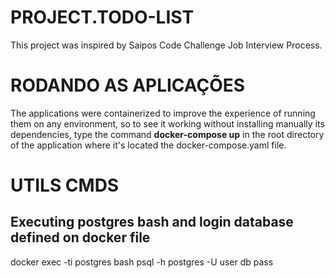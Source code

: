 # PROJECT.TODO-LIST
This project was inspired by Saipos Code Challenge Job Interview Process.

# RODANDO AS APLICAÇÕES
The applications were containerized to improve the experience of running them on any environment, so to see it working without installing manually its dependencies, type the command **docker-compose up** in the root directory of the application where it's located the docker-compose.yaml file.

# UTILS CMDS

## Executing postgres bash and login database defined on docker file

docker exec -ti postgres bash
psql -h postgres -U user db
pass